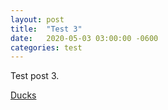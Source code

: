 ```yaml
---
layout: post
title:  "Test 3"
date:   2020-05-03 03:00:00 -0600
categories: test
---
```


Test post 3.

[Ducks](https://duckduckgo.com/)